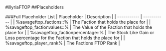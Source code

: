 #illyriaFTOP
##Placeholders

###Full Placeholder List
| Placeholder | Description |
| ----------- | ----------- |
| %savageftop_factions::<index>% | The Faction that holds the place for <index> |
| %savageftop_factionvalues::<index>% | The Value of the Faction that holds the place for <index> |
| %savageftop_factionpercentage::<index>% | The Stock Like Gain or Loss percentage for the Faction that holds the place for <index> |
| %savageftop_player_rank% | The Factions FTOP Rank |

